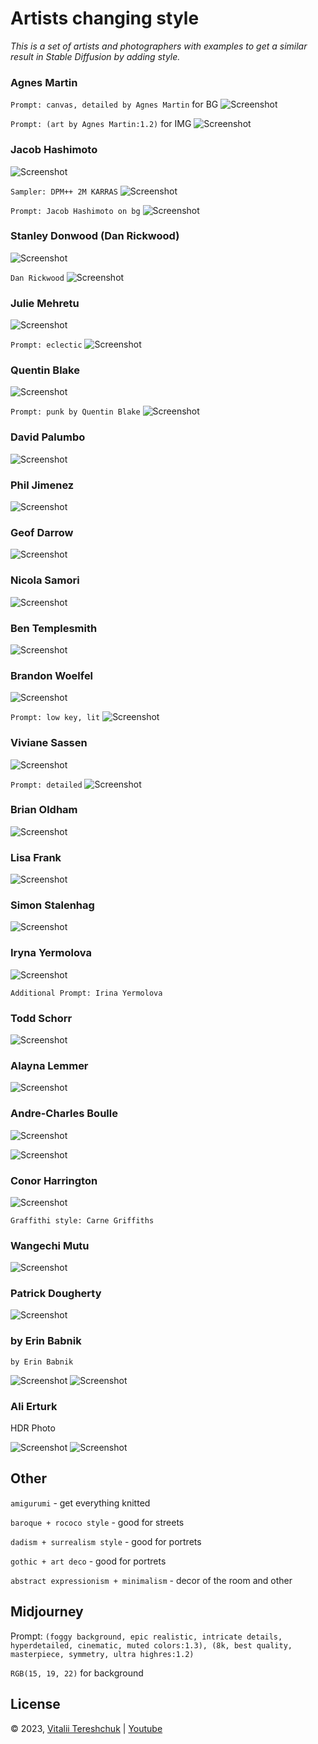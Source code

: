 # Artists changing style

*This is a set of artists and photographers with examples to get a similar result in Stable Diffusion by adding style.*

### Agnes Martin

```Prompt: canvas, detailed by Agnes Martin``` for BG
![Screenshot](images/Agnes-Martin01.jpg)

```Prompt: (art by Agnes Martin:1.2)``` for IMG
![Screenshot](images/Agnes-Martin02.jpg)



### Jacob Hashimoto

![Screenshot](images/Jacob-Hashimoto01.jpg)

```Sampler: DPM++ 2M KARRAS```
![Screenshot](images/Jacob-Hashimoto02.jpg)

```Prompt: Jacob Hashimoto on bg```
![Screenshot](images/Jacob-Hashimoto03.jpg)



### Stanley Donwood (Dan Rickwood)

![Screenshot](images/Stanley-Donwood01.jpg)

```Dan Rickwood```
![Screenshot](images/Stanley-Donwood02.jpg)



### Julie Mehretu

![Screenshot](images/Julie-Mehretu01.jpg)

```Prompt: eclectic```
![Screenshot](images/Julie-Mehretu02.jpg)



### Quentin Blake

![Screenshot](images/Quentin-Blake01.jpg)

```Prompt: punk by Quentin Blake```
![Screenshot](images/Quentin-Blake02.jpg)



### David Palumbo

![Screenshot](images/David-Palumbo01.jpg)



### Phil Jimenez

![Screenshot](images/Phil-Jimenez01.jpg)



### Geof Darrow

![Screenshot](images/Geof-Darrow01.jpg)



### Nicola Samori

![Screenshot](images/Nicola-Samori01.jpg)



### Ben Templesmith

![Screenshot](images/Ben-Templesmith01.jpg)



### Brandon Woelfel

![Screenshot](images/Brandon-Woelfel01.jpg)

```Prompt: low key, lit```
![Screenshot](images/Brandon-Woelfel02.jpg)



### Viviane Sassen

![Screenshot](images/Viviane-Sassen01.jpg)

```Prompt: detailed```
![Screenshot](images/Viviane-Sassen02.jpg)



### Brian Oldham

![Screenshot](images/Brian-Oldham01.jpg)



### Lisa Frank

![Screenshot](images/Lisa-Frank01.jpg)



### Simon Stalenhag

![Screenshot](images/Simon-Stalenhag01.jpg)



### Iryna Yermolova

![Screenshot](images/Iryna-Yermolova01.jpg)

```Additional Prompt: Irina Yermolova```



### Todd Schorr

![Screenshot](images/Todd-Schorr01.jpg)



### Alayna Lemmer

![Screenshot](images/Alayna-Lemmer01.jpg)



### Andre-Charles Boulle

![Screenshot](images/Andre-Charles-Boulle01.jpg)

![Screenshot](images/Andre-Charles-Boulle02.jpg)



### Conor Harrington

![Screenshot](images/Conor-Harrington01.jpg)

``` Graffithi style: Carne Griffiths ```



### Wangechi Mutu

![Screenshot](images/Wangechi-Mutu01.jpg)



### Patrick Dougherty
![Screenshot](images/Patrick-Dougherty01.jpg)


### by Erin Babnik

```by Erin Babnik```

![Screenshot](images/by-Erin-Babnik01.jpg) ![Screenshot](images/by-Erin-Babnik02.jpg)


### Ali Erturk

HDR Photo

![Screenshot](images/Ali-Erturk01.jpg) ![Screenshot](images/Ali-Erturk02.jpg)

## Other

```amigurumi``` - get everything knitted

```baroque + rococo style``` - good for streets

```dadism + surrealism style``` - good for portrets

```gothic + art deco``` - good for portrets

```abstract expressionism + minimalism``` - decor of the room and other

## Midjourney

Prompt: ```(foggy background, epic realistic, intricate details, hyperdetailed, cinematic, muted colors:1.3), (8k, best quality, masterpiece, symmetry, ultra highres:1.2)```

```RGB(15, 19, 22)``` for background



## License

&copy; 2023, [Vitalii Tereshchuk][home] | [Youtube][youtube]
<br />


[home]: http://dotoca.net

[paypal]: https://paypal.me/xvoland

[youtube]: https://youtube.com/@xvoland

[instagram]: https://www.instagram.com/xvoland/
